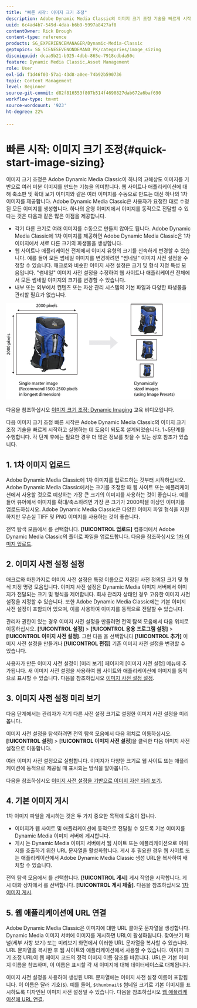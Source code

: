 ```yaml
---
title: "빠른 시작: 이미지 크기 조정"
description: Adobe Dynamic Media Classic의 이미지 크기 조정 기술을 빠르게 시작하고 실행하는 데 도움이 되는 이미지 크기 조정에 대한 소개 및 빠른 시작입니다.
uuid: 6c4ad4b7-549d-4daa-b6b9-5997a8427af8
contentOwner: Rick Brough
content-type: reference
products: SG_EXPERIENCEMANAGER/Dynamic-Media-Classic
geptopics: SG_SCENESEVENONDEMAND_PK/categories/image_sizing
discoiquuid: dcaa9b21-b925-4dbb-865e-7918cdbda50c
feature: Dynamic Media Classic,Asset Management
role: User
exl-id: f1d46f03-57a1-43d8-a0ee-74b92b590736
topic: Content Management
level: Beginner
source-git-commit: d82f816553f807b514f4690827dab672a6baf690
workflow-type: tm+mt
source-wordcount: '923'
ht-degree: 22%

---
```


# 빠른 시작: 이미지 크기 조정{#quick-start-image-sizing}

이미지 크기 조정은 Adobe Dynamic Media Classic이 하나의 고해상도 이미지를 기반으로 여러 미분 이미지를 만드는 기능을 의미합니다. 웹 사이트나 애플리케이션에 대해 축소판 및 확대 보기 이미지와 같은 여러 이미지를 수동으로 만드는 대신 하나의 1차 이미지를 제공합니다. Adobe Dynamic Media Classic은 사용자가 요청한 대로 수정된 모든 이미지를 생성합니다. 하나의 운영 이미지에서 이미지를 동적으로 전달할 수 있다는 것은 다음과 같은 많은 이점을 제공합니다.

* 각기 다른 크기로 여러 이미지를 수동으로 만들지 않아도 됩니다. Adobe Dynamic Media Classic에 1차 이미지를 제공하면 Adobe Dynamic Media Classic은 1차 이미지에서 서로 다른 크기의 파생물을 생성합니다.
* 웹 사이트나 애플리케이션 전체에서 이미지 유형의 크기를 신속하게 변경할 수 있습니다. 예를 들어 모든 썸네일 이미지를 변경하려면 &quot;썸네일&quot; 이미지 사전 설정을 수정할 수 있습니다. 매크로와 비슷한 이미지 사전 설정은 크기 및 형식 지정 특성 모음입니다. &quot;썸네일&quot; 이미지 사전 설정을 수정하여 웹 사이트나 애플리케이션 전체에서 모든 썸네일 이미지의 크기를 변경할 수 있습니다.
* 내부 또는 외부에서 컨텐츠 또는 자산 관리 시스템의 기본 파일과 다양한 파생물을 관리할 필요가 없습니다.

![동일한 고해상도 주 파일과는 다른 크기로 여러 개의 파생 이미지를 만들 수 있습니다.](/help/using/assets/is_derivative_sizes_popup.png)

다음을 참조하십시오 [이미지 크기 조정: Dynamic Imaging](https://s7d5.scene7.com/s7viewers/html5/VideoViewer.html?videoserverurl=https://s7d5.scene7.com/is/content/&amp;emailurl=https://s7d5.scene7.com/s7/emailFriend&amp;serverUrl=https://s7d5.scene7.com/is/image/&amp;config=Scene7SharedAssets/Universal_HTML5_Video&amp;contenturl=https://s7d5.scene7.com/skins/&amp;asset=S7tutorials/557_Image%20Sizing_converted%20renamed_Dynamic%20Imaging-AVS) 교육 비디오입니다.

다음 이미지 크기 조정 빠른 시작은 Adobe Dynamic Media Classic의 이미지 크기 조정 기술을 빠르게 시작하고 실행하는 데 도움이 되도록 설계되었습니다. 1~5단계를 수행합니다. 각 단계 후에는 필요한 경우 더 많은 정보를 찾을 수 있는 상호 참조가 있습니다.

## 1. 1차 이미지 업로드

Adobe Dynamic Media Classic에 1차 이미지를 업로드하는 것부터 시작하십시오. Adobe Dynamic Media Classic에서는 크기를 조정할 때 웹 사이트 또는 애플리케이션에서 사용할 것으로 예상하는 가장 큰 크기의 이미지를 사용하는 것이 좋습니다. 예를 들어 뷰어에서 이미지를 확대/축소하려면 가장 큰 크기가 2000픽셀 이상인 이미지를 업로드하십시오. Adobe Dynamic Media Classic은 다양한 이미지 파일 형식을 지원하지만 무손실 TIFF 및 PNG 이미지를 사용하는 것이 좋습니다.

전역 탐색 모음에서 를 선택합니다. **[!UICONTROL 업로드]** 컴퓨터에서 Adobe Dynamic Media Classic의 폴더로 파일을 업로드합니다. 다음을 참조하십시오 [1차 이미지 업로드](uploading-master-images.md#uploading_master_images).

## 2. 이미지 사전 설정 설정

매크로와 마찬가지로 이미지 사전 설정은 특정 이름으로 저장된 사전 정의된 크기 및 형식 지정 명령 모음입니다. 이미지 사전 설정은 Dynamic Media 이미지 서버에서 이미지가 전달되는 크기 및 형식을 제어합니다. 회사 관리자 상태인 경우 고유한 이미지 사전 설정을 지정할 수 있습니다. 또한 Adobe Dynamic Media Classic에는 기본 이미지 사전 설정이 포함되어 있으며, 이를 사용하여 이미지를 동적으로 전달할 수 있습니다.

관리자 권한이 있는 경우 이미지 사전 설정을 만들려면 전역 탐색 모음에서 다음 위치로 이동하십시오. **[!UICONTROL 설정]** > **[!UICONTROL 응용 프로그램 설정]** > **[!UICONTROL 이미지 사전 설정]**. 그런 다음 을 선택합니다 **[!UICONTROL 추가]** 이미지 사전 설정을 만들거나 **[!UICONTROL 편집]** 기존 이미지 사전 설정을 변경할 수 있습니다.

사용자가 만든 이미지 사전 설정이 [미리 보기] 페이지의 [이미지 사전 설정] 메뉴에 추가됩니다. 새 이미지 사전 설정을 사용하여 웹 사이트와 애플리케이션에 이미지를 동적으로 표시할 수 있습니다. 다음을 참조하십시오 [이미지 사전 설정 설정](setting-image-presets.md#setting_up_image_presets).

## 3. 이미지 사전 설정 미리 보기

다음 단계에서는 관리자가 각기 다른 사전 설정 크기로 설정한 이미지 사전 설정을 미리 봅니다.

이미지 사전 설정을 탐색하려면 전역 탐색 모음에서 다음 위치로 이동하십시오. **[!UICONTROL 설정]** > **[!UICONTROL 이미지 사전 설정]**&#x200B;을 클릭한 다음 이미지 사전 설정으로 이동합니다.

여러 이미지 사전 설정으로 실험합니다. 이미지가 다양한 크기로 웹 사이트 또는 애플리케이션에 동적으로 제공될 때 표시되는 방식을 알아봅니다.

다음을 참조하십시오 [이미지 사전 설정을 기반으로 이미지 자산 미리 보기](previewing-asset.md#previewing_an_image_asset_based_on_its_image_preset).

## 4. 기본 이미지 게시

1차 이미지 파일을 게시하는 것은 두 가지 중요한 목적에 도움이 됩니다.

* 이미지가 웹 사이트 및 애플리케이션에 동적으로 전달될 수 있도록 기본 이미지를 Dynamic Media 이미지 서버에 게시합니다.
* 게시 는 Dynamic Media 이미지 서버에서 웹 사이트 또는 애플리케이션으로 이미지를 호출하기 위한 URL 문자열을 활성화합니다. 게시 후 필요한 경우 웹 사이트 또는 애플리케이션에서 Adobe Dynamic Media Classic 생성 URL을 복사하여 배치할 수 있습니다.

전역 탐색 모음에서 를 선택합니다. **[!UICONTROL 게시]** 게시 작업을 시작합니다. 게시 대화 상자에서 를 선택합니다. **[!UICONTROL 게시 제출]**. 다음을 참조하십시오 [1차 이미지 게시](publishing-master-images.md#publishing_master_images).

## 5. 웹 애플리케이션에 URL 연결

Adobe Dynamic Media Classic은 이미지에 대한 URL 콜아웃 문자열을 생성합니다. Dynamic Media 이미지 서버에 이미지를 게시하면 URL이 활성화됩니다. 찾아보기 패널(세부 사항 보기) 또는 미리보기 화면에서 이러한 URL 문자열을 복사할 수 있습니다. URL 문자열을 복사한 후 웹 사이트와 애플리케이션에서 사용할 수 있습니다. 이미지 크기 조정 URL이 웹 페이지 코드의 정적 이미지 이름 참조를 바꿉니다. URL은 기본 이미지 이름을 참조하며, 이 이름은 표시할 각 새 이미지에 대해 데이터베이스로 대체됩니다.

이미지 사전 설정을 사용하여 생성된 URL 문자열에는 이미지 사전 설정 이름이 포함됩니다. 이 이름은 달러 기호(`$`). 예를 들어, `$thumbnail$` 썸네일 크기로 기본 이미지를 표시하도록 디자인된 이미지 사전 설정일 수 있습니다. 다음을 참조하십시오 [웹 애플리케이션에 URL 연결](linking-urls-web-application.md#linking_urls_to_your_web_application).

